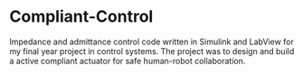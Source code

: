 # Compliant-Control
Impedance and admittance control code written in Simulink and LabView for my final year project in control systems.
The project was to design and build a active compliant actuator for safe human-robot collaboration. 
